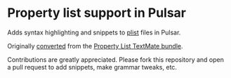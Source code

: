 # Property list support in Pulsar

Adds syntax highlighting and snippets to [plist](https://en.wikipedia.org/wiki/Property_list)
files in Pulsar.

Originally [converted](https://pulsar-edit.dev/docs/launch-manual/sections/core-hacking/#converting-from-textmate)
from the [Property List TextMate bundle](https://github.com/textmate/property-list.tmbundle).

Contributions are greatly appreciated. Please fork this repository and open a
pull request to add snippets, make grammar tweaks, etc.
